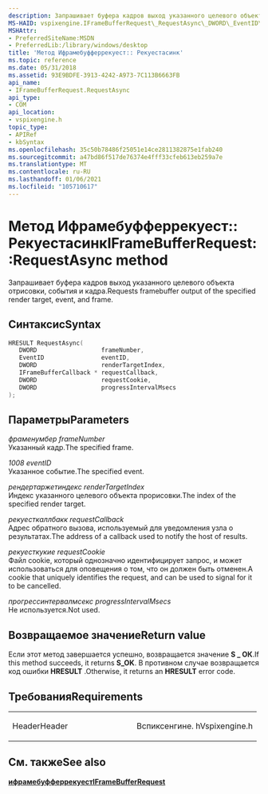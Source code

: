 ```yaml
---
description: Запрашивает буфера кадров выход указанного целевого объекта отрисовки, события и кадра.
MS-HAID: vspixengine.IFrameBufferRequest\_RequestAsync\_DWORD\_EventID\_DWORD\_IFrameBufferCallback\_ptr\_DWORD\_DWORD
MSHAttr:
- PreferredSiteName:MSDN
- PreferredLib:/library/windows/desktop
title: 'Метод Ифрамебуфферрекуест:: Рекуестасинк'
ms.topic: reference
ms.date: 05/31/2018
ms.assetid: 93E9BDFE-3913-4242-A973-7C113B6663FB
api_name:
- IFrameBufferRequest.RequestAsync
api_type:
- COM
api_location:
- vspixengine.h
topic_type:
- APIRef
- kbSyntax
ms.openlocfilehash: 35c50b78486f25051e14ce2811382875e1fab240
ms.sourcegitcommit: a47bd86f517de76374e4fff33cfeb613eb259a7e
ms.translationtype: MT
ms.contentlocale: ru-RU
ms.lasthandoff: 01/06/2021
ms.locfileid: "105710617"
---
```

# <a name="span-idvspixengineiframebufferrequest_requestasync_dword_eventid_dword_iframebuffercallback_ptr_dword_dwordspaniframebufferrequestrequestasync-method"></a><span data-ttu-id="15df6-103"><span id="vspixengine.iframebufferrequest_requestasync_dword_eventid_dword_iframebuffercallback_ptr_dword_dword"></span>Метод Ифрамебуфферрекуест:: Рекуестасинк</span><span class="sxs-lookup"><span data-stu-id="15df6-103"><span id="vspixengine.iframebufferrequest_requestasync_dword_eventid_dword_iframebuffercallback_ptr_dword_dword"></span>IFrameBufferRequest::RequestAsync method</span></span>

<span data-ttu-id="15df6-104">Запрашивает буфера кадров выход указанного целевого объекта отрисовки, события и кадра.</span><span class="sxs-lookup"><span data-stu-id="15df6-104">Requests framebuffer output of the specified render target, event, and frame.</span></span>

## <a name="syntax"></a><span data-ttu-id="15df6-105">Синтаксис</span><span class="sxs-lookup"><span data-stu-id="15df6-105">Syntax</span></span>


```C++
HRESULT RequestAsync(
   DWORD                  frameNumber,
   EventID                eventID,
   DWORD                  renderTargetIndex,
   IFrameBufferCallback * requestCallback,
   DWORD                  requestCookie,
   DWORD                  progressIntervalMsecs
);
```

## <a name="parameters"></a><span data-ttu-id="15df6-106">Параметры</span><span class="sxs-lookup"><span data-stu-id="15df6-106">Parameters</span></span>

<span data-ttu-id="15df6-107">*фраменумбер* </span><span class="sxs-lookup"><span data-stu-id="15df6-107">*frameNumber* </span></span>  
<span data-ttu-id="15df6-108">Указанный кадр.</span><span class="sxs-lookup"><span data-stu-id="15df6-108">The specified frame.</span></span>

<span data-ttu-id="15df6-109">*1008* </span><span class="sxs-lookup"><span data-stu-id="15df6-109">*eventID* </span></span>  
<span data-ttu-id="15df6-110">Указанное событие.</span><span class="sxs-lookup"><span data-stu-id="15df6-110">The specified event.</span></span>

<span data-ttu-id="15df6-111">*рендертаржетиндекс* </span><span class="sxs-lookup"><span data-stu-id="15df6-111">*renderTargetIndex* </span></span>  
<span data-ttu-id="15df6-112">Индекс указанного целевого объекта прорисовки.</span><span class="sxs-lookup"><span data-stu-id="15df6-112">The index of the specified render target.</span></span>

<span data-ttu-id="15df6-113">*рекуесткаллбакк* </span><span class="sxs-lookup"><span data-stu-id="15df6-113">*requestCallback* </span></span>  
<span data-ttu-id="15df6-114">Адрес обратного вызова, используемый для уведомления узла о результатах.</span><span class="sxs-lookup"><span data-stu-id="15df6-114">The address of a callback used to notify the host of results.</span></span>

<span data-ttu-id="15df6-115">*рекуесткукие* </span><span class="sxs-lookup"><span data-stu-id="15df6-115">*requestCookie* </span></span>  
<span data-ttu-id="15df6-116">Файл cookie, который однозначно идентифицирует запрос, и может использоваться для оповещения о том, что он должен быть отменен.</span><span class="sxs-lookup"><span data-stu-id="15df6-116">A cookie that uniquely identifies the request, and can be used to signal for it to be cancelled.</span></span>

<span data-ttu-id="15df6-117">*прогрессинтервалмсекс* </span><span class="sxs-lookup"><span data-stu-id="15df6-117">*progressIntervalMsecs* </span></span>  
<span data-ttu-id="15df6-118">Не используется.</span><span class="sxs-lookup"><span data-stu-id="15df6-118">Not used.</span></span>

## <a name="return-value"></a><span data-ttu-id="15df6-119">Возвращаемое значение</span><span class="sxs-lookup"><span data-stu-id="15df6-119">Return value</span></span>

<span data-ttu-id="15df6-120">Если этот метод завершается успешно, возвращается значение **S \_ ОК**.</span><span class="sxs-lookup"><span data-stu-id="15df6-120">If this method succeeds, it returns **S\_OK**.</span></span> <span data-ttu-id="15df6-121">В противном случае возвращается код ошибки **HRESULT** .</span><span class="sxs-lookup"><span data-stu-id="15df6-121">Otherwise, it returns an **HRESULT** error code.</span></span>

## <a name="requirements"></a><span data-ttu-id="15df6-122">Требования</span><span class="sxs-lookup"><span data-stu-id="15df6-122">Requirements</span></span>

<table><colgroup><col style="width: 50%" /><col style="width: 50%" /></colgroup><tbody><tr class="odd"><td><p><span data-ttu-id="15df6-123">Header</span><span class="sxs-lookup"><span data-stu-id="15df6-123">Header</span></span></p></td><td><span data-ttu-id="15df6-124">Вспиксенгине. h</span><span class="sxs-lookup"><span data-stu-id="15df6-124">Vspixengine.h</span></span></td></tr></tbody></table>

## <a name="span-idsee_alsospansee-also"></a><span data-ttu-id="15df6-125"><span id="see_also"></span> См. также</span><span class="sxs-lookup"><span data-stu-id="15df6-125"><span id="see_also"></span>See also</span></span>

[<span data-ttu-id="15df6-126">**ифрамебуфферрекуест**</span><span class="sxs-lookup"><span data-stu-id="15df6-126">**IFrameBufferRequest**</span></span>](/windows/desktop/direct3dtools/iframebufferrequest)

 

 
